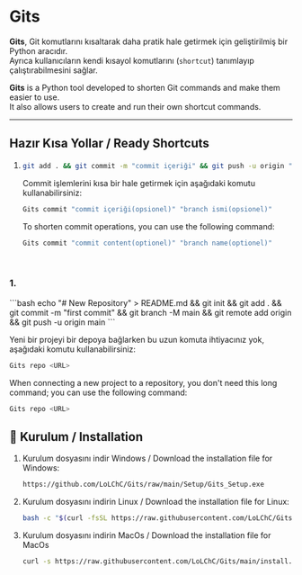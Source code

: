 # Gits

**Gits**, Git komutlarını kısaltarak daha pratik hale getirmek için geliştirilmiş bir Python aracıdır.  
Ayrıca kullanıcıların kendi kısayol komutlarını (`shortcut`) tanımlayıp çalıştırabilmesini sağlar.

**Gits** is a Python tool developed to shorten Git commands and make them easier to use.  
It also allows users to create and run their own shortcut commands.

---

## Hazır Kısa Yollar / Ready Shortcuts
1. ```bash
   git add . && git commit -m "commit içeriği" && git push -u origin "branch ismi"
   ```

   Commit işlemlerini kısa bir hale getirmek için aşağıdaki komutu kullanabilirsiniz:

   ```bash
   Gits commit "commit içeriği(opsionel)" "branch ismi(opsionel)"
   ```

   To shorten commit operations, you can use the following command:

   ```bash
   Gits commit "commit content(optionel)" "branch name(optionel)"
   ```

<br>

<h3>1.</h3>    ```bash
               echo "# New Repository" > README.md && git init && git add . && git commit -m "first commit" && git branch -M main && git remote add origin <URL> && git push -u origin main
               ```

   Yeni bir projeyi bir depoya bağlarken bu uzun komuta ihtiyacınız yok, aşağıdaki komutu kullanabilirsiniz:

   ```bash
   Gits repo <URL>
   ```

   When connecting a new project to a repository, you don't need this long command; you can use the following command:

   ```bash
   Gits repo <URL>
   ```

## 🚀 Kurulum / Installation
1. Kurulum dosyasını indir Windows / Download the installation file for Windows:
   ```bash
   https://github.com/LoLChC/Gits/raw/main/Setup/Gits_Setup.exe

2. Kurulum dosyasını indirin Linux / Download the installation file for Linux:
   ```bash
   bash -c "$(curl -fsSL https://raw.githubusercontent.com/LoLChC/Gits/main/Linux/install.sh)"

3. Kurulum dosyasını indirin MacOs / Download the installation file for MacOs
   ```bash
   curl -s https://raw.githubusercontent.com/LoLChC/Gits/main/install.sh